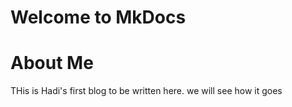 # Welcome to MkDocs

# About Me

THis is Hadi's first blog to be written here. we will see how it goes